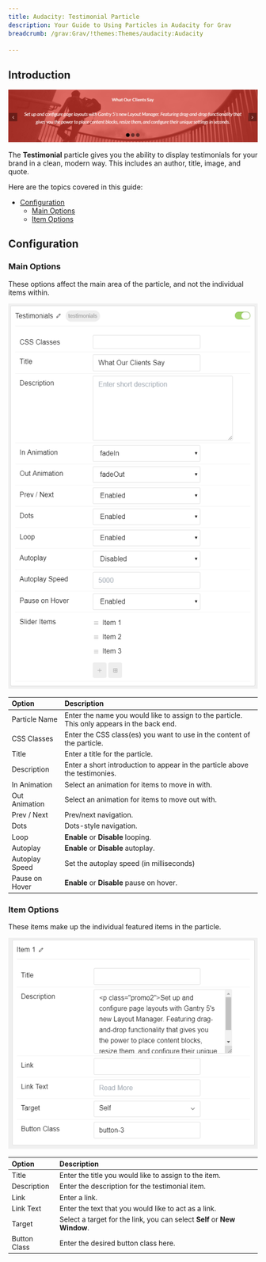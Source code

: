 ```yaml
---
title: Audacity: Testimonial Particle
description: Your Guide to Using Particles in Audacity for Grav
breadcrumb: /grav:Grav/!themes:Themes/audacity:Audacity

---
```


## Introduction

![](assets/particle_testimonial1.png)

The **Testimonial** particle gives you the ability to display testimonials for your brand in a clean, modern way. This includes an author, title, image, and quote.

Here are the topics covered in this guide:

* [Configuration](#configuration)
    - [Main Options](#main-options)
    - [Item Options](#item-options)

## Configuration

### Main Options 

These options affect the main area of the particle, and not the individual items within.

![](assets/particle_testimonial2.png)

| Option         | Description                                                                                 |
| :-----         | :-----                                                                                      |
| Particle Name  | Enter the name you would like to assign to the particle. This only appears in the back end. |
| CSS Classes    | Enter the CSS class(es) you want to use in the content of the particle.                     |
| Title          | Enter a title for the particle.                                                             |
| Description    | Enter a short introduction to appear in the particle above the testimonies.                 |
| In Animation   | Select an animation for items to move in with.                                              |
| Out Animation  | Select an animation for items to move out with.                                             |
| Prev / Next    | Prev/next navigation.                                                                       |
| Dots           | Dots-style navigation.                                                                      |
| Loop           | **Enable** or **Disable** looping.                                                          |
| Autoplay       | **Enable** or **Disable** autoplay.                                                         |
| Autoplay Speed | Set the autoplay speed (in milliseconds)                                                    |
| Pause on Hover | **Enable** or **Disable** pause on hover.                                                   |

### Item Options

These items make up the individual featured items in the particle.

![](assets/particle_testimonial3.png)

| Option            | Description                                                                                       |
| :-----            | :-----                                                                                            |
| Title             | Enter the title you would like to assign to the item.                                             |
| Description       | Enter the description for the testimonial item.                                                   |
| Link              | Enter a link.                                                                                     |
| Link Text         | Enter the text that you would like to act as a link.                                              |
| Target            | Select a target for the link, you can select **Self** or **New Window**.                          |
| Button Class      | Enter the desired button class here.                                                              |
